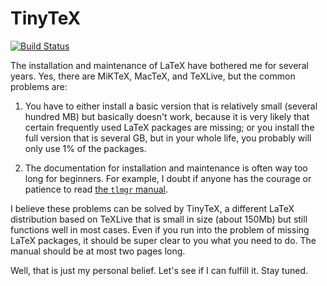 # TinyTeX

[![Build Status](https://travis-ci.org/yihui/tinytex.svg)](https://travis-ci.org/yihui/tinytex)

The installation and maintenance of LaTeX have bothered me for several years. Yes, there are MiKTeX, MacTeX, and TeXLive, but the common problems are:

1. You have to either install a basic version that is relatively small (several hundred MB) but basically doesn't work, because it is very likely that certain frequently used LaTeX packages are missing; or you install the full version that is several GB, but in your whole life, you probably will only use 1% of the packages.

2. The documentation for installation and maintenance is often way too long for beginners. For example, I doubt if anyone has the courage or patience to read [the `tlmgr` manual](https://www.tug.org/texlive/doc/tlmgr.html).

I believe these problems can be solved by TinyTeX, a different LaTeX distribution based on TeXLive that is small in size (about 150Mb) but still functions well in most cases. Even if you run into the problem of missing LaTeX packages, it should be super clear to you what you need to do. The manual should be at most two pages long.

Well, that is just my personal belief. Let's see if I can fulfill it. Stay tuned.
